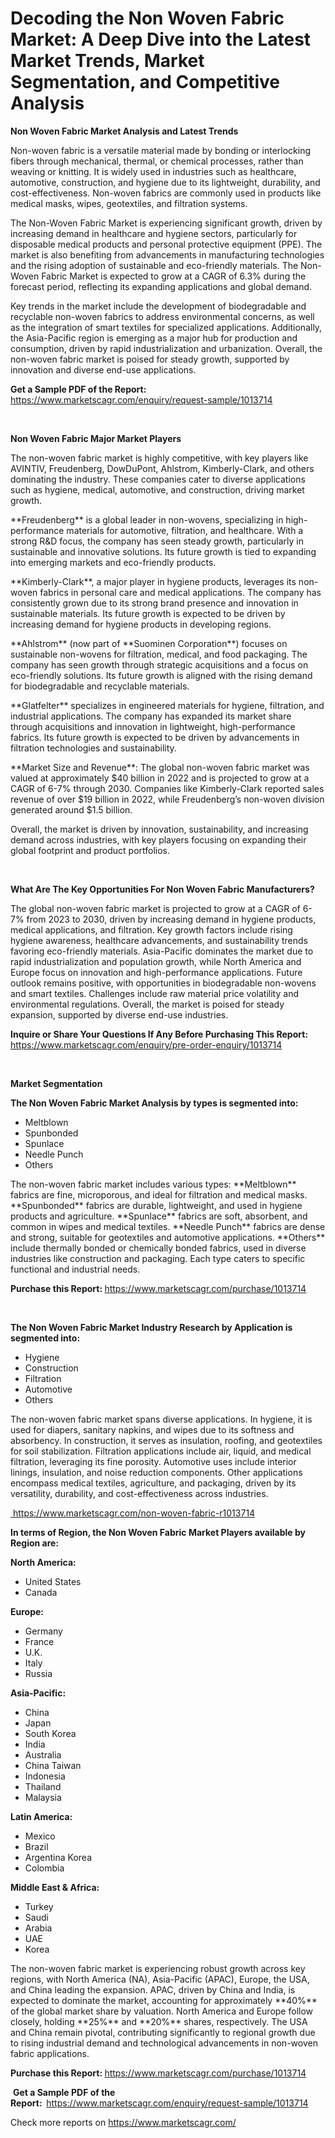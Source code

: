 <p><h1>Decoding the Non Woven Fabric Market: A Deep Dive into the Latest Market Trends, Market Segmentation, and Competitive Analysis</h1></p><p><strong>Non Woven Fabric Market Analysis and Latest Trends</strong></p>
<p><p>Non-woven fabric is a versatile material made by bonding or interlocking fibers through mechanical, thermal, or chemical processes, rather than weaving or knitting. It is widely used in industries such as healthcare, automotive, construction, and hygiene due to its lightweight, durability, and cost-effectiveness. Non-woven fabrics are commonly used in products like medical masks, wipes, geotextiles, and filtration systems.</p><p>The Non-Woven Fabric Market is experiencing significant growth, driven by increasing demand in healthcare and hygiene sectors, particularly for disposable medical products and personal protective equipment (PPE). The market is also benefiting from advancements in manufacturing technologies and the rising adoption of sustainable and eco-friendly materials. The Non-Woven Fabric Market is expected to grow at a CAGR of 6.3% during the forecast period, reflecting its expanding applications and global demand.</p><p>Key trends in the market include the development of biodegradable and recyclable non-woven fabrics to address environmental concerns, as well as the integration of smart textiles for specialized applications. Additionally, the Asia-Pacific region is emerging as a major hub for production and consumption, driven by rapid industrialization and urbanization. Overall, the non-woven fabric market is poised for steady growth, supported by innovation and diverse end-use applications.</p></p>
<p><strong>Get a Sample PDF of the Report:&nbsp;</strong> <a href="https://www.marketscagr.com/enquiry/request-sample/1013714?utm_campaign=1743&utm_medium=2&utm_source=Github&utm_content=ia&utm_term=24012025&utm_id=non-woven-fabric">https://www.marketscagr.com/enquiry/request-sample/1013714</a></p>
<p>&nbsp;</p>
<p><strong>Non Woven Fabric Major Market Players</strong></p>
<p><p>The non-woven fabric market is highly competitive, with key players like AVINTIV, Freudenberg, DowDuPont, Ahlstrom, Kimberly-Clark, and others dominating the industry. These companies cater to diverse applications such as hygiene, medical, automotive, and construction, driving market growth.</p><p>**Freudenberg** is a global leader in non-wovens, specializing in high-performance materials for automotive, filtration, and healthcare. With a strong R&D focus, the company has seen steady growth, particularly in sustainable and innovative solutions. Its future growth is tied to expanding into emerging markets and eco-friendly products.</p><p>**Kimberly-Clark**, a major player in hygiene products, leverages its non-woven fabrics in personal care and medical applications. The company has consistently grown due to its strong brand presence and innovation in sustainable materials. Its future growth is expected to be driven by increasing demand for hygiene products in developing regions.</p><p>**Ahlstrom** (now part of **Suominen Corporation**) focuses on sustainable non-wovens for filtration, medical, and food packaging. The company has seen growth through strategic acquisitions and a focus on eco-friendly solutions. Its future growth is aligned with the rising demand for biodegradable and recyclable materials.</p><p>**Glatfelter** specializes in engineered materials for hygiene, filtration, and industrial applications. The company has expanded its market share through acquisitions and innovation in lightweight, high-performance fabrics. Its future growth is expected to be driven by advancements in filtration technologies and sustainability.</p><p>**Market Size and Revenue**: The global non-woven fabric market was valued at approximately $40 billion in 2022 and is projected to grow at a CAGR of 6-7% through 2030. Companies like Kimberly-Clark reported sales revenue of over $19 billion in 2022, while Freudenberg’s non-woven division generated around $1.5 billion.</p><p>Overall, the market is driven by innovation, sustainability, and increasing demand across industries, with key players focusing on expanding their global footprint and product portfolios.</p></p>
<p>&nbsp;</p>
<p><strong>What Are The Key Opportunities For Non Woven Fabric Manufacturers?</strong></p>
<p><p>The global non-woven fabric market is projected to grow at a CAGR of 6-7% from 2023 to 2030, driven by increasing demand in hygiene products, medical applications, and filtration. Key growth factors include rising hygiene awareness, healthcare advancements, and sustainability trends favoring eco-friendly materials. Asia-Pacific dominates the market due to rapid industrialization and population growth, while North America and Europe focus on innovation and high-performance applications. Future outlook remains positive, with opportunities in biodegradable non-wovens and smart textiles. Challenges include raw material price volatility and environmental regulations. Overall, the market is poised for steady expansion, supported by diverse end-use industries.</p></p>
<p><strong>Inquire or Share Your Questions If Any Before Purchasing This Report:</strong> <a href="https://www.marketscagr.com/enquiry/pre-order-enquiry/1013714?utm_campaign=1743&utm_medium=2&utm_source=Github&utm_content=ia&utm_term=24012025&utm_id=non-woven-fabric">https://www.marketscagr.com/enquiry/pre-order-enquiry/1013714</a></p>
<p>&nbsp;</p>
<p><strong>Market Segmentation</strong></p>
<p><strong>The Non Woven Fabric Market Analysis by types is segmented into:</strong></p>
<p><ul><li>Meltblown</li><li>Spunbonded</li><li>Spunlace</li><li>Needle Punch</li><li>Others</li></ul></p>
<p><p>The non-woven fabric market includes various types: **Meltblown** fabrics are fine, microporous, and ideal for filtration and medical masks. **Spunbonded** fabrics are durable, lightweight, and used in hygiene products and agriculture. **Spunlace** fabrics are soft, absorbent, and common in wipes and medical textiles. **Needle Punch** fabrics are dense and strong, suitable for geotextiles and automotive applications. **Others** include thermally bonded or chemically bonded fabrics, used in diverse industries like construction and packaging. Each type caters to specific functional and industrial needs.</p></p>
<p><strong>Purchase this Report:&nbsp;</strong><a href="https://www.marketscagr.com/purchase/1013714?utm_campaign=1743&utm_medium=2&utm_source=Github&utm_content=ia&utm_term=24012025&utm_id=non-woven-fabric">https://www.marketscagr.com/purchase/1013714</a></p>
<p>&nbsp;</p>
<p><strong>The Non Woven Fabric Market Industry Research by Application is segmented into:</strong></p>
<p><ul><li>Hygiene</li><li>Construction</li><li>Filtration</li><li>Automotive</li><li>Others</li></ul></p>
<p><p>The non-woven fabric market spans diverse applications. In hygiene, it is used for diapers, sanitary napkins, and wipes due to its softness and absorbency. In construction, it serves as insulation, roofing, and geotextiles for soil stabilization. Filtration applications include air, liquid, and medical filtration, leveraging its fine porosity. Automotive uses include interior linings, insulation, and noise reduction components. Other applications encompass medical textiles, agriculture, and packaging, driven by its versatility, durability, and cost-effectiveness across industries.</p></p>
<p><a href="https://www.marketscagr.com/non-woven-fabric-r1013714?utm_campaign=1743&utm_medium=2&utm_source=Github&utm_content=ia&utm_term=24012025&utm_id=non-woven-fabric">&nbsp;https://www.marketscagr.com/non-woven-fabric-r1013714</a></p>
<p><strong>In terms of Region, the Non Woven Fabric Market Players available by Region are:</strong></p>
<p>
    <p> <strong> North America: </strong>
        <ul>
            <li>United States</li>
            <li>Canada</li>
        </ul>
        </p> 
    <p> <strong> Europe: </strong>
        <ul>
            <li>Germany</li>
            <li>France</li>
            <li>U.K.</li>
            <li>Italy</li>
            <li>Russia</li>
        </ul>
        </p> 
    <p> <strong> Asia-Pacific: </strong>
        <ul>
            <li>China</li>
            <li>Japan</li>
            <li>South Korea</li>
            <li>India</li>
            <li>Australia</li>
            <li>China Taiwan</li>
            <li>Indonesia</li>
            <li>Thailand</li>
            <li>Malaysia</li>
        </ul>
        </p> 
    <p> <strong> Latin America: </strong>
        <ul>
            <li>Mexico</li>
            <li>Brazil</li>
            <li>Argentina Korea</li>
            <li>Colombia</li>
        </ul>
        </p> 
    <p> <strong> Middle East & Africa: </strong>
        <ul>
            <li>Turkey</li>
            <li>Saudi</li>
            <li>Arabia</li>
            <li>UAE</li>
            <li>Korea</li>
        </ul>
    </p>
    </p>
<p><p>The non-woven fabric market is experiencing robust growth across key regions, with North America (NA), Asia-Pacific (APAC), Europe, the USA, and China leading the expansion. APAC, driven by China and India, is expected to dominate the market, accounting for approximately **40%** of the global market share by valuation. North America and Europe follow closely, holding **25%** and **20%** shares, respectively. The USA and China remain pivotal, contributing significantly to regional growth due to rising industrial demand and technological advancements in non-woven fabric applications.</p></p>
<p><strong>Purchase this Report: </strong><a href="https://www.marketscagr.com/purchase/1013714?utm_campaign=1743&utm_medium=2&utm_source=Github&utm_content=ia&utm_term=24012025&utm_id=non-woven-fabric">https://www.marketscagr.com/purchase/1013714</a></p>
<p>&nbsp;<strong>Get a Sample PDF of the Report:&nbsp;&nbsp;</strong><a href="https://www.marketscagr.com/enquiry/request-sample/1013714?utm_campaign=1743&utm_medium=2&utm_source=Github&utm_content=ia&utm_term=24012025&utm_id=non-woven-fabric">https://www.marketscagr.com/enquiry/request-sample/1013714</a></p>
<p><strong></strong></p>
<p>Check more reports on <a href="https://www.marketscagr.com/?utm_campaign=1743&utm_medium=2&utm_source=Github&utm_content=ia&utm_term=24012025&utm_id=non-woven-fabric">https://www.marketscagr.com/</a></p>